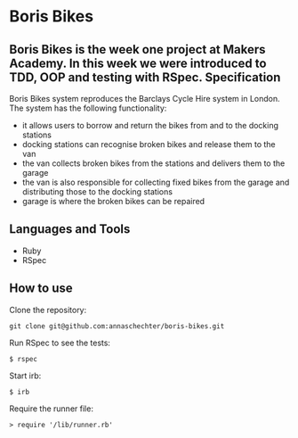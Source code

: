 Boris Bikes
===========
Boris Bikes is the week one project at Makers Academy. In this week we were introduced to TDD, OOP and testing with RSpec.
Specification
-------------
Boris Bikes system reproduces the Barclays Cycle Hire system in London. The system has the following functionality:
* it allows users to borrow and return the bikes from and to the docking stations
* docking stations can recognise broken bikes and release them to the van 
* the van collects broken bikes from the stations and delivers them to the garage
* the van is also responsible for collecting fixed bikes from the garage and distributing those to the docking stations
* garage is where the broken bikes can be repaired

Languages and Tools
-------------------
* Ruby
* RSpec

How to use
----------
Clone the repository:
```
git clone git@github.com:annaschechter/boris-bikes.git
```
Run RSpec to see the tests:
```
$ rspec
```
Start irb:
```
$ irb
```
Require the runner file:
```
> require '/lib/runner.rb'
```

